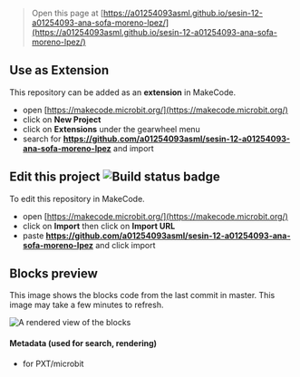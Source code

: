 
> Open this page at [https://a01254093asml.github.io/sesin-12-a01254093-ana-sofa-moreno-lpez/](https://a01254093asml.github.io/sesin-12-a01254093-ana-sofa-moreno-lpez/)

## Use as Extension

This repository can be added as an **extension** in MakeCode.

* open [https://makecode.microbit.org/](https://makecode.microbit.org/)
* click on **New Project**
* click on **Extensions** under the gearwheel menu
* search for **https://github.com/a01254093asml/sesin-12-a01254093-ana-sofa-moreno-lpez** and import

## Edit this project ![Build status badge](https://github.com/a01254093asml/sesin-12-a01254093-ana-sofa-moreno-lpez/workflows/MakeCode/badge.svg)

To edit this repository in MakeCode.

* open [https://makecode.microbit.org/](https://makecode.microbit.org/)
* click on **Import** then click on **Import URL**
* paste **https://github.com/a01254093asml/sesin-12-a01254093-ana-sofa-moreno-lpez** and click import

## Blocks preview

This image shows the blocks code from the last commit in master.
This image may take a few minutes to refresh.

![A rendered view of the blocks](https://github.com/a01254093asml/sesin-12-a01254093-ana-sofa-moreno-lpez/raw/master/.github/makecode/blocks.png)

#### Metadata (used for search, rendering)

* for PXT/microbit
<script src="https://makecode.com/gh-pages-embed.js"></script><script>makeCodeRender("{{ site.makecode.home_url }}", "{{ site.github.owner_name }}/{{ site.github.repository_name }}");</script>
